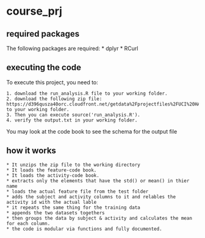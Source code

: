 # course_prj

## required packages
The following packages are required:
    * dplyr
    * RCurl

## executing the code
To execute this project, you need to:

    1. download the run_analysis.R file to your working folder.  
    2. download the following zip file: https://d396qusza40orc.cloudfront.net/getdata%2Fprojectfiles%2FUCI%20HAR%20Dataset.zip) to your working folder.  
    3. Then you can execute source('run_analysis.R').
    4. verify the output.txt in your working folder.
    
You may look at the code book to see the schema for the output file    
    
## how it works
    * It unzips the zip file to the working directory
    * It loads the feature-code book.
    * It loads the activity-code book.
    * extracts only the elements that have the std() or mean() in thier name
    * loads the actual feature file from the test folder
    * adds the subject and activity columns to it and relables the activity id with the actual lable
    * it repeats the same thing for the training data
    * appends the two datasets togethers
    * then groups the data by subject & activity and calculates the mean for each column.
    * the code is modular via functions and fully documented.